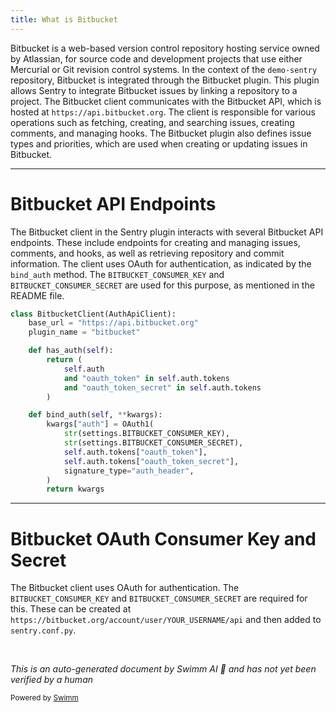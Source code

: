 ```yaml
---
title: What is Bitbucket
---
```

Bitbucket is a web-based version control repository hosting service owned by Atlassian, for source code and development projects that use either Mercurial or Git revision control systems. In the context of the `demo-sentry` repository, Bitbucket is integrated through the Bitbucket plugin. This plugin allows Sentry to integrate Bitbucket issues by linking a repository to a project. The Bitbucket client communicates with the Bitbucket API, which is hosted at `https://api.bitbucket.org`. The client is responsible for various operations such as fetching, creating, and searching issues, creating comments, and managing hooks. The Bitbucket plugin also defines issue types and priorities, which are used when creating or updating issues in Bitbucket.

<SwmSnippet path="/src/sentry_plugins/bitbucket/client.py" line="8">

---

# Bitbucket API Endpoints

The Bitbucket client in the Sentry plugin interacts with several Bitbucket API endpoints. These include endpoints for creating and managing issues, comments, and hooks, as well as retrieving repository and commit information. The client uses OAuth for authentication, as indicated by the `bind_auth` method. The `BITBUCKET_CONSUMER_KEY` and `BITBUCKET_CONSUMER_SECRET` are used for this purpose, as mentioned in the README file.

```python
class BitbucketClient(AuthApiClient):
    base_url = "https://api.bitbucket.org"
    plugin_name = "bitbucket"

    def has_auth(self):
        return (
            self.auth
            and "oauth_token" in self.auth.tokens
            and "oauth_token_secret" in self.auth.tokens
        )

    def bind_auth(self, **kwargs):
        kwargs["auth"] = OAuth1(
            str(settings.BITBUCKET_CONSUMER_KEY),
            str(settings.BITBUCKET_CONSUMER_SECRET),
            self.auth.tokens["oauth_token"],
            self.auth.tokens["oauth_token_secret"],
            signature_type="auth_header",
        )
        return kwargs

```

---

</SwmSnippet>

# Bitbucket OAuth Consumer Key and Secret

The Bitbucket client uses OAuth for authentication. The `BITBUCKET_CONSUMER_KEY` and `BITBUCKET_CONSUMER_SECRET` are required for this. These can be created at `https://bitbucket.org/account/user/YOUR_USERNAME/api` and then added to `sentry.conf.py`.

&nbsp;

*This is an auto-generated document by Swimm AI 🌊 and has not yet been verified by a human*

<SwmMeta version="3.0.0" repo-id="Z2l0aHViJTNBJTNBZGVtby1zZW50cnklM0ElM0Fzd2ltbWlv" repo-name="demo-sentry"><sup>Powered by [Swimm](/)</sup></SwmMeta>
